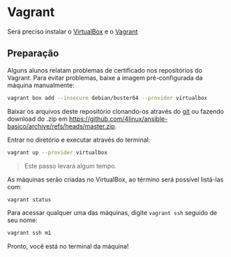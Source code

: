 # Vagrant

Será preciso instalar o [VirtualBox](https://www.virtualbox.org/) e o [Vagrant](https://www.vagrantup.com/)

## Preparação 

Alguns alunos relatam problemas de certificado nos repositórios do Vagrant. Para evitar problemas, baixe a imagem pré-configurada da máquina manualmente:

```bash
vagrant box add --insecure debian/buster64 --provider virtualbox
```

Baixar os arquivos deste repositório clonando-os através do [git](https://git-scm.com/) ou fazendo download do .zip em https://github.com/4linux/ansible-basico/archive/refs/heads/master.zip.

Entrar no diretório e executar através do terminal:

```bash
vagrant up --provider virtualbox
```

> Este passo levará algum tempo.

As máquinas serão criadas no VirtualBox, ao término será possível listá-las com:

```bash
vagrant status
```

Para acessar qualquer uma das máquinas, digite `vagrant ssh` seguido de seu nome:

```bash
vagrant ssh m1
```

Pronto, você está no terminal da máquina!
